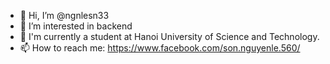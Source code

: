 - 👋 Hi, I’m @ngnlesn33
- 👀 I’m interested in backend 
- 🌱 I'm currently a student at Hanoi University of Science and Technology.
- 📫 How to reach me: https://www.facebook.com/son.nguyenle.560/

<!---
ngnlesn33/ngnlesn33 is a ✨ special ✨ repository because its `README.md` (this file) appears on your GitHub profile.
You can click the Preview link to take a look at your changes.
--->
